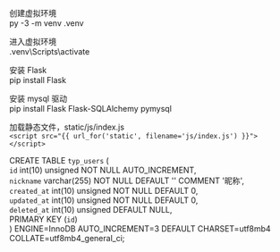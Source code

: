 创建虚拟环境  
py -3 -m venv .venv

进入虚拟环境  
.venv\Scripts\activate

安装 Flask  
pip install Flask

安装 mysql 驱动  
pip install Flask Flask-SQLAlchemy pymysql

加载静态文件，static/js/index.js  
`<script src="{{ url_for('static', filename='js/index.js') }}"></script>`


CREATE TABLE `typ_users` (  
  `id` int(10) unsigned NOT NULL AUTO_INCREMENT,  
  `nickname` varchar(255) NOT NULL DEFAULT '' COMMENT '昵称',  
  `created_at` int(10) unsigned NOT NULL DEFAULT 0,  
  `updated_at` int(10) unsigned NOT NULL DEFAULT 0,  
  `deleted_at` int(10) unsigned DEFAULT NULL,  
  PRIMARY KEY (`id`)  
) ENGINE=InnoDB AUTO_INCREMENT=3 DEFAULT CHARSET=utf8mb4  COLLATE=utf8mb4_general_ci;